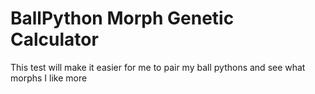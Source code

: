 # BallPython Morph Genetic Calculator
This test will make it easier for me to pair my ball pythons and see what morphs I like more
